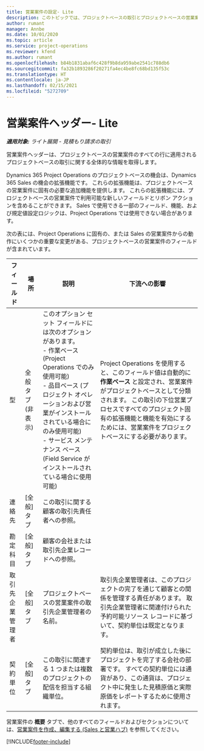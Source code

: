 ```yaml
---
title: 営業案件の設定- Lite
description: このトピックでは、プロジェクトベースの取引とプロジェクトベースの営業案件明細行について説明します。
author: rumant
manager: Annbe
ms.date: 10/01/2020
ms.topic: article
ms.service: project-operations
ms.reviewer: kfend
ms.author: rumant
ms.openlocfilehash: b84b1831abaf6c428f9b8da959abe2541c788db6
ms.sourcegitcommit: fa32b1893286f20271fa4ec4be8fc68bd135f53c
ms.translationtype: HT
ms.contentlocale: ja-JP
ms.lasthandoff: 02/15/2021
ms.locfileid: "5272709"
---
```

# <a name="opportunity-header---lite"></a>営業案件ヘッダー- Lite

_**適用対象:** ライト展開 - 見積もり請求の取引_

営業案件ヘッダーは、プロジェクトベースの営業案件のすべての行に適用されるプロジェクトベースの取引に関する全体的な情報を取得します。

Dynamics 365 Project Operations のプロジェクトベースの機会は、Dynamics 365 Sales の機会の拡張機能です。 これらの拡張機能は、プロジェクトベースの営業案件に固有の必要な追加機能を提供します。 これらの拡張機能には、プロジェクトベースの営業案件で利用可能な新しいフィールドとリボン アクションを含めることができます。 Sales で使用できる一部のフィールド、機能、および規定値設定ロジックは、Project Operations では使用できない場合があります。

次の表には、Project Operations に固有の、または Sales の営業案件からの動作にいくつかの重要な変更がある、プロジェクトベースの営業案件のフィールドが含まれています。

| **フィールド** | **場所** | **説明** | **下流への影響** |
| --- | --- | --- | --- |
| 型 | 全般タブ (非表示) | このオプション セット フィールドには次のオプションがあります。</br>- 作業ベース (Project Operations でのみ使用可能)</br>- 品目ベース (プロジェクト オペレーションおよび営業がインストールされている場合にのみ使用可能)</br>- サービス メンテナンス ベース (Field Service がインストールされている場合に使用可能) | Project Operations を使用すると、このフィールド値は自動的に **作業ベース** と設定され、営業案件がプロジェクトベースとして分類されます。 この取引の下位営業プロセスですべてのプロジェクト固有の拡張機能と機能を有効にするためには、営業案件をプロジェクトベースにする必要があります。 |
| 連絡先 | [全般] タブ | この取引に関する顧客の取引先責任者への参照。 | |
| 勘定科目 | [全般] タブ | 顧客の会社または取引先企業レコードへの参照。 | |
| 取引先企業管理者 | [全般] タブ | プロジェクトベースの営業案件の取引先企業管理者の名前。 | 取引先企業管理者は、このプロジェクトの完了を通じて顧客との関係を管理する責任があります。 取引先企業管理者に関連付けられた予約可能リソース レコードに基づいて、契約単位は既定となります。 |
| 契約単位 | [全般] タブ | この取引に関連する 1 つまたは複数のプロジェクトの配信を担当する組織単位。 | 契約単位は、取引が成立した後にプロジェクトを完了する会社の部署です。 すべての契約単位には通貨があり、この通貨は、プロジェクト中に発生した見積原価と実際原価をレポートするために使用されます。 |

営業案件の **概要** タブで、他のすべてのフィールドおよびセクションについては、[営業案件を作成、編集する (Sales と営業ハブ)](https://docs.microsoft.com/dynamics365/sales-enterprise/create-edit-opportunity-sales) を参照してください。


[!INCLUDE[footer-include](../../includes/footer-banner.md)]
